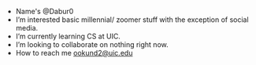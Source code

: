 - Name's @Dabur0
- I’m interested basic millennial/ zoomer stuff with the exception of social media.
- I’m currently learning CS at UIC.
- I’m looking to collaborate on nothing right now.
- How to reach me ookund2@uic.edu

<!---
Dabur0/Dabur0 is a ✨ special ✨ repository because its `README.md` (this file) appears on your GitHub profile.
You can click the Preview link to take a look at your changes.
--->
